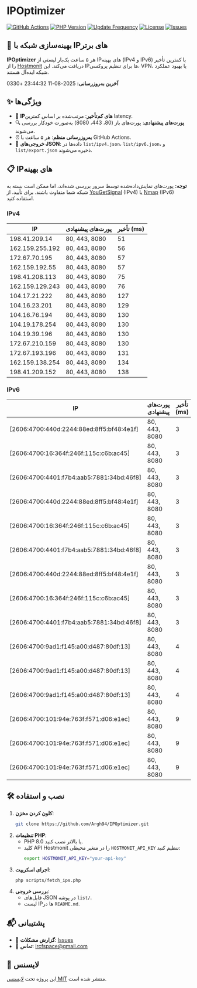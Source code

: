 # IPOptimizer

[![GitHub Actions](https://github.com/Argh94/IPOptimizer/workflows/IPOptimizer/badge.svg)](https://github.com/Argh94/IPOptimizer/actions)
[![PHP Version](https://img.shields.io/badge/PHP-8.0-blue)](https://www.php.net)
[![Update Frequency](https://img.shields.io/badge/Updates-Every%205%20Hours-green)](https://github.com/Argh94/IPOptimizer)
[![License](https://img.shields.io/badge/License-MIT-yellow)](https://opensource.org/licenses/MIT)
[![Issues](https://img.shields.io/github/issues/Argh94/IPOptimizer)](https://github.com/Argh94/IPOptimizer/issues)

## 🚀 بهینه‌سازی شبکه با IPهای برتر

**IPOptimizer** هر ۵ ساعت یک‌بار لیستی از IPهای بهینه (IPv4 و IPv6) با کمترین تأخیر را از [Hostmonit](https://hostmonit.com/) دریافت می‌کند. این IPها برای تنظیم پروکسی، VPN، یا بهبود عملکرد شبکه ایده‌آل هستند.

**آخرین به‌روزرسانی:** 2025-08-11 23:44:32 +0330

## ✨ ویژگی‌ها
- 📡 **IPهای کم‌تأخیر**: مرتب‌شده بر اساس کمترین latency.
- 🔍 **پورت‌های پیشنهادی**: پورت‌های باز (80، 443، 8080) به‌صورت خودکار بررسی می‌شوند.
- ⏰ **به‌روزرسانی منظم**: هر ۵ ساعت با GitHub Actions.
- 📄 **خروجی‌های JSON**: داده‌ها در `list/ipv4.json`، `list/ipv6.json`، و `list/export.json` ذخیره می‌شوند.

## 📋 IPهای بهینه

**توجه:** پورت‌های نمایش‌داده‌شده توسط سرور بررسی شده‌اند، اما ممکن است بسته به شبکه شما متفاوت باشند. برای تأیید، از [YouGetSignal](https://www.yougetsignal.com/tools/open-ports/) (IPv4) یا [Nmap](https://nmap.org/) (IPv6) استفاده کنید.

### IPv4
| IP | پورت‌های پیشنهادی | تأخیر (ms) |
|----|-------------------|------------|
| 198.41.209.14 | 80, 443, 8080 | 51 |
| 162.159.255.192 | 80, 443, 8080 | 56 |
| 172.67.70.195 | 80, 443, 8080 | 57 |
| 162.159.192.55 | 80, 443, 8080 | 57 |
| 198.41.208.113 | 80, 443, 8080 | 75 |
| 162.159.129.243 | 80, 443, 8080 | 76 |
| 104.17.21.222 | 80, 443, 8080 | 127 |
| 104.16.23.201 | 80, 443, 8080 | 129 |
| 104.16.76.194 | 80, 443, 8080 | 130 |
| 104.19.178.254 | 80, 443, 8080 | 130 |
| 104.19.39.196 | 80, 443, 8080 | 130 |
| 172.67.210.159 | 80, 443, 8080 | 130 |
| 172.67.193.196 | 80, 443, 8080 | 131 |
| 162.159.138.254 | 80, 443, 8080 | 134 |
| 198.41.209.152 | 80, 443, 8080 | 138 |

### IPv6
| IP | پورت‌های پیشنهادی | تأخیر (ms) |
|----|-------------------|------------|
| [2606:4700:440d:2244:88ed:8ff5:bf48:4e1f] | 80, 443, 8080 | 3 |
| [2606:4700:16:364f:246f:115c:c6b:ac45] | 80, 443, 8080 | 3 |
| [2606:4700:4401:f7b4:aab5:7881:34bd:46f8] | 80, 443, 8080 | 3 |
| [2606:4700:440d:2244:88ed:8ff5:bf48:4e1f] | 80, 443, 8080 | 3 |
| [2606:4700:16:364f:246f:115c:c6b:ac45] | 80, 443, 8080 | 3 |
| [2606:4700:4401:f7b4:aab5:7881:34bd:46f8] | 80, 443, 8080 | 3 |
| [2606:4700:440d:2244:88ed:8ff5:bf48:4e1f] | 80, 443, 8080 | 3 |
| [2606:4700:16:364f:246f:115c:c6b:ac45] | 80, 443, 8080 | 3 |
| [2606:4700:4401:f7b4:aab5:7881:34bd:46f8] | 80, 443, 8080 | 3 |
| [2606:4700:9ad1:f145:a00:d487:80df:13] | 80, 443, 8080 | 4 |
| [2606:4700:9ad1:f145:a00:d487:80df:13] | 80, 443, 8080 | 4 |
| [2606:4700:9ad1:f145:a00:d487:80df:13] | 80, 443, 8080 | 4 |
| [2606:4700:101:94e:763f:f571:d06:e1ec] | 80, 443, 8080 | 9 |
| [2606:4700:101:94e:763f:f571:d06:e1ec] | 80, 443, 8080 | 9 |
| [2606:4700:101:94e:763f:f571:d06:e1ec] | 80, 443, 8080 | 9 |

## 🛠️ نصب و استفاده
1. **کلون کردن مخزن**:
   ```bash
   git clone https://github.com/Argh94/IPOptimizer.git
   ```
2. **تنظیمات PHP**:
   - PHP 8.0 یا بالاتر نصب کنید.
   - کلید API Hostmonit را در متغیر محیطی `HOSTMONIT_API_KEY` تنظیم کنید:
     ```bash
     export HOSTMONIT_API_KEY="your-api-key"
     ```
3. **اجرای اسکریپت**:
   ```bash
   php scripts/fetch_ips.php
   ```
4. **بررسی خروجی**:
   - فایل‌های JSON در پوشه `list/`.
   - لیست IPها در `README.md`.

## 📬 پشتیبانی
- 🐛 **گزارش مشکلات**: [Issues](https://github.com/Argh94/IPOptimizer/issues)
- 📧 **تماس**: [ircfspace@gmail.com](mailto:ircfspace@gmail.com)

## 📄 لایسنس
این پروژه تحت [لایسنس MIT](https://github.com/Argh94/HandWave/blob/main/LICENCE) منتشر شده است.
